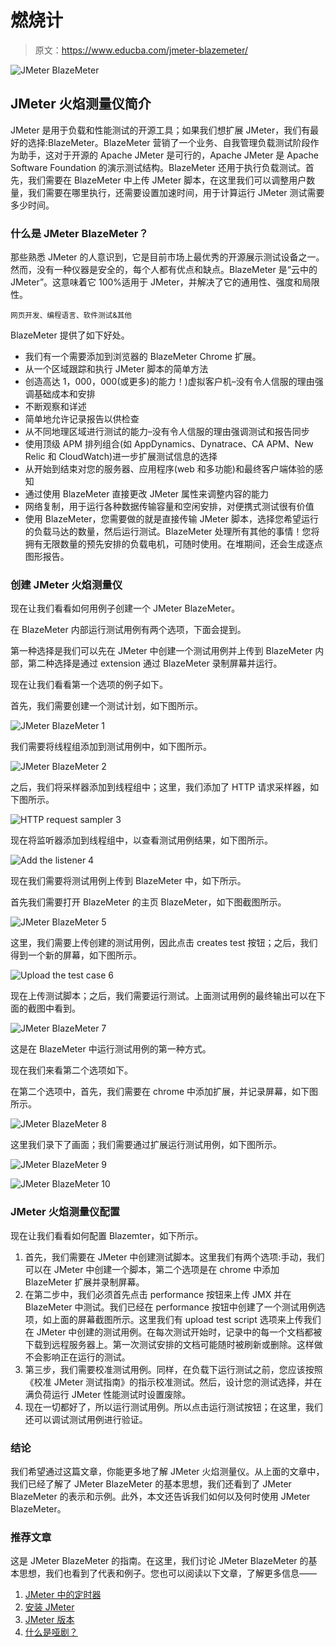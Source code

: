 # 燃烧计

> 原文：<https://www.educba.com/jmeter-blazemeter/>

![JMeter BlazeMeter](img/f8bde9be81aecb4df4576ab7fdfe9d67.png)



## JMeter 火焰测量仪简介

JMeter 是用于负载和性能测试的开源工具；如果我们想扩展 JMeter，我们有最好的选择:BlazeMeter。BlazeMeter 营销了一个业务、自我管理负载测试阶段作为助手，这对于开源的 Apache JMeter 是可行的，Apache JMeter 是 Apache Software Foundation 的演示测试结构。BlazeMeter 还用于执行负载测试。首先，我们需要在 BlazeMeter 中上传 JMeter 脚本，在这里我们可以调整用户数量，我们需要在哪里执行，还需要设置加速时间，用于计算运行 JMeter 测试需要多少时间。

### 什么是 JMeter BlazeMeter？

那些熟悉 JMeter 的人意识到，它是目前市场上最优秀的开源展示测试设备之一。然而，没有一种仪器是安全的，每个人都有优点和缺点。BlazeMeter 是“云中的 JMeter”。这意味着它 100%适用于 JMeter，并解决了它的通用性、强度和局限性。

<small>网页开发、编程语言、软件测试&其他</small>

BlazeMeter 提供了如下好处。

*   我们有一个需要添加到浏览器的 BlazeMeter Chrome 扩展。
*   从一个区域跟踪和执行 JMeter 脚本的简单方法
*   创造高达 1，000，000(或更多)的能力！)虚拟客户机–没有令人信服的理由强调基础成本和安排
*   不断观察和详述
*   简单地允许记录报告以供检查
*   从不同地理区域进行测试的能力–没有令人信服的理由强调测试和报告同步
*   使用顶级 APM 排列组合(如 AppDynamics、Dynatrace、CA APM、New Relic 和 CloudWatch)进一步扩展测试信息的选择
*   从开始到结束对您的服务器、应用程序(web 和多功能)和最终客户端体验的感知
*   通过使用 BlazeMeter 直接更改 JMeter 属性来调整内容的能力
*   网络复制，用于运行各种数据传输容量和空闲安排，对便携式测试很有价值
*   使用 BlazeMeter，您需要做的就是直接传输 JMeter 脚本，选择您希望运行的负载马达的数量，然后运行测试。BlazeMeter 处理所有其他的事情！您将拥有无限数量的预先安排的负载电机，可随时使用。在堆期间，还会生成逐点图形报告。

### 创建 JMeter 火焰测量仪

现在让我们看看如何用例子创建一个 JMeter BlazeMeter。

在 BlazeMeter 内部运行测试用例有两个选项，下面会提到。

第一种选择是我们可以先在 JMeter 中创建一个测试用例并上传到 BlazeMeter 内部，第二种选择是通过 extension 通过 BlazeMeter 录制屏幕并运行。

现在让我们看看第一个选项的例子如下。

首先，我们需要创建一个测试计划，如下图所示。

![JMeter BlazeMeter 1](img/0d942b16f1fbd3d3014de59fe7cb6f37.png)



我们需要将线程组添加到测试用例中，如下图所示。

![JMeter BlazeMeter 2](img/e49c530267a5bc1911832131b414aabd.png)



之后，我们将采样器添加到线程组中；这里，我们添加了 HTTP 请求采样器，如下图所示。

![HTTP request sampler 3](img/201ebc2ae2c2318972345090e5bb21b3.png)



现在将监听器添加到线程组中，以查看测试用例结果，如下图所示。

![Add the listener 4](img/bf5e8a04a035d687b6d6a694e13c4558.png)



现在我们需要将测试用例上传到 BlazeMeter 中，如下所示。

首先我们需要打开 BlazeMeter 的主页 BlazeMeter，如下图截图所示。

![JMeter BlazeMeter 5](img/6d5eb80634bb8faad82d5083aeb29dbd.png)



这里，我们需要上传创建的测试用例，因此点击 creates test 按钮；之后，我们得到一个新的屏幕，如下图所示。

![Upload the test case 6](img/38757c7eb2e1218c8ca5f652e9511597.png)



现在上传测试脚本；之后，我们需要运行测试。上面测试用例的最终输出可以在下面的截图中看到。

![JMeter BlazeMeter 7](img/53b5494b1fbdce9e5d701bea726c5045.png)



这是在 BlazeMeter 中运行测试用例的第一种方式。

现在我们来看第二个选项如下。

在第二个选项中，首先，我们需要在 chrome 中添加扩展，并记录屏幕，如下图所示。

![JMeter BlazeMeter 8](img/ee5446204e26a9263080f96a62a3341a.png)



这里我们录下了画面；我们需要通过扩展运行测试用例，如下图所示。

![JMeter BlazeMeter 9](img/c84ae951ff47c28b3afcffa35cfc8204.png)



![JMeter BlazeMeter 10](img/fff2ab37978a3938047a80f624b213ec.png)



### JMeter 火焰测量仪配置

现在让我们看看如何配置 Blazemter，如下所示。

1.  首先，我们需要在 JMeter 中创建测试脚本。这里我们有两个选项:手动，我们可以在 JMeter 中创建一个脚本，第二个选项是在 chrome 中添加 BlazeMeter 扩展并录制屏幕。
2.  在第二步中，我们必须首先点击 performance 按钮来上传 JMX 并在 BlazeMeter 中测试。我们已经在 performance 按钮中创建了一个测试用例选项，如上面的屏幕截图所示。这里我们有 upload test script 选项来上传我们在 JMeter 中创建的测试用例。在每次测试开始时，记录中的每一个文档都被下载到远程服务器上。第一次测试安排的文档可能随时被刷新或删除。这样做不会影响正在运行的测试。
3.  第三步，我们需要校准测试用例。同样，在负载下运行测试之前，您应该按照《校准 JMeter 测试指南》的指示校准测试。然后，设计您的测试选择，并在满负荷运行 JMeter 性能测试时设置废除。
4.  现在一切都好了，所以运行测试用例。所以点击运行测试按钮；在这里，我们还可以调试测试用例进行验证。

### 结论

我们希望通过这篇文章，你能更多地了解 JMeter 火焰测量仪。从上面的文章中，我们已经了解了 JMeter BlazeMeter 的基本思想，我们还看到了 JMeter BlazeMeter 的表示和示例。此外，本文还告诉我们如何以及何时使用 JMeter BlazeMeter。

### 推荐文章

这是 JMeter BlazeMeter 的指南。在这里，我们讨论 JMeter BlazeMeter 的基本思想，我们也看到了代表和例子。您也可以阅读以下文章，了解更多信息——

1.  [JMeter 中的定时器](https://www.educba.com/timers-in-jmeter/)
2.  [安装 JMeter](https://www.educba.com/install-jmeter/)
3.  [JMeter 版本](https://www.educba.com/jmeter-version/)
4.  [什么是哑剧？](https://www.educba.com/what-is-mime/)